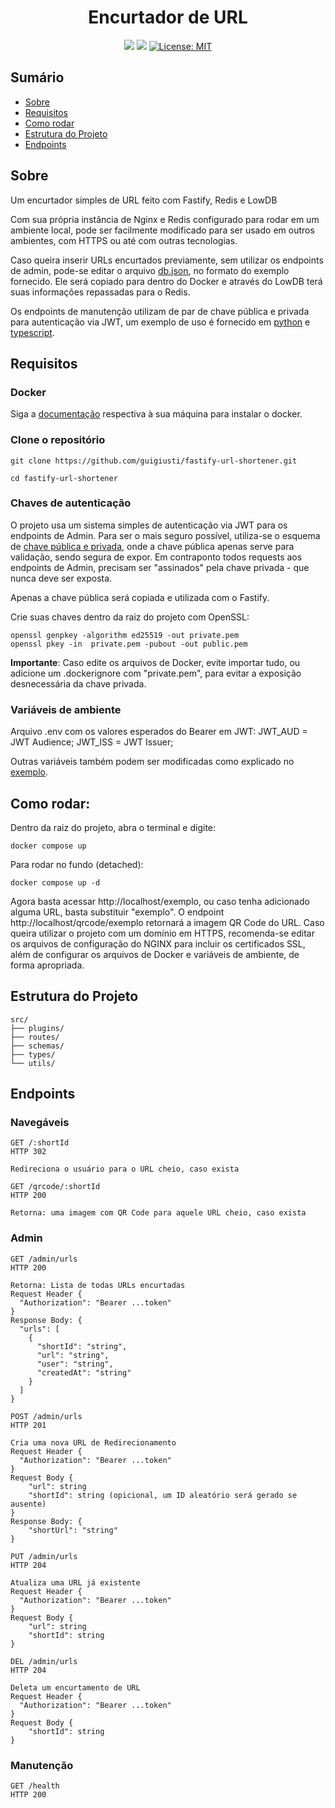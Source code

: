 <p align="center">
  <h1 align="center">Encurtador de URL</h1>
</p>
<div align="center" margin-top="25px">

  ![](https://img.shields.io/github/languages/count/guigiusti/fastify-url-shortener)
  ![](https://img.shields.io/github/languages/top/guigiusti/fastify-url-shortener)
  [![License: MIT](https://img.shields.io/badge/License-MIT-yellow.svg)](https://opensource.org/licenses/MIT)

</div>

## Sumário
- [Sobre](#sobre)
- [Requisitos](#requisitos)
- [Como rodar](#como-rodar)
- [Estrutura do Projeto](#estrutura-do-projeto)
- [Endpoints](#endpoints)

## Sobre

Um encurtador simples de URL feito com Fastify, Redis e LowDB

Com sua própria instância de Nginx e Redis configurado para rodar em um ambiente local, pode ser facilmente modificado para ser usado em outros ambientes, com HTTPS ou até com outras tecnologias.

Caso queira inserir URLs encurtados previamente, sem utilizar os endpoints de admin, pode-se editar o arquivo [db.json](https://github.com/guigiusti/fastify-url-shortener/blob/main/db.json), no formato do exemplo fornecido. Ele será copiado para dentro do Docker e através do LowDB terá suas informações repassadas para o Redis.

Os endpoints de manutenção utilizam de par de chave pública e privada para autenticação via JWT, um exemplo de uso é fornecido em [python](https://github.com/guigiusti/fastify-url-shortener/blob/main/example/admin_request.py) e [typescript](https://github.com/guigiusti/fastify-url-shortener/blob/main/example/admin_request.ts). 

## Requisitos

### Docker

Siga a [documentação](https://docs.docker.com/engine/install/) respectiva à sua máquina para instalar o docker. 

### Clone o repositório
```
git clone https://github.com/guigiusti/fastify-url-shortener.git

cd fastify-url-shortener
```

### Chaves de autenticação

O projeto usa um sistema simples de autenticação via JWT para os endpoints de Admin. Para ser o mais seguro possível, utiliza-se o esquema de [chave pública e privada](https://www.totvs.com/blog/gestao-para-assinatura-de-documentos/chave-publica-e-privada/), onde a chave pública apenas serve para validação, sendo segura de expor. Em contraponto todos requests aos endpoints de Admin, precisam ser "assinados" pela chave privada - que nunca deve ser exposta.

Apenas a chave pública será copiada e utilizada com o Fastify.

Crie suas chaves dentro da raiz do projeto com OpenSSL:
```
openssl genpkey -algorithm ed25519 -out private.pem
openssl pkey -in  private.pem -pubout -out public.pem
```
**Importante**: Caso edite os arquivos de Docker, evite importar tudo, ou adicione um .dockerignore com "private.pem", para evitar a exposição desnecessária da chave privada.

### Variáveis de ambiente

Arquivo .env com os valores esperados do Bearer em JWT:
JWT_AUD = JWT Audience;
JWT_ISS = JWT Issuer;

Outras variáveis também podem ser modificadas como explicado no [exemplo](https://github.com/guigiusti/fastify-url-shortener/blob/main/.env.example).


## Como rodar:

Dentro da raiz do projeto, abra o terminal e digite:

```
docker compose up
```

Para rodar no fundo (detached):

```
docker compose up -d
```

Agora basta acessar http://localhost/exemplo, ou caso tenha adicionado alguma URL, basta substituir "exemplo". O endpoint http://localhost/qrcode/exemplo retornará a imagem QR Code do URL. Caso queira utilizar o projeto com um domínio em HTTPS, recomenda-se editar os arquivos de configuração do NGINX para incluir os certificados SSL, além de configurar os arquivos de Docker e variáveis de ambiente, de forma apropriada. 

## Estrutura do Projeto
```
src/
├── plugins/ 
├── routes/
├── schemas/ 
├── types/
└── utils/
```


## Endpoints

### Navegáveis
```
GET /:shortId
HTTP 302

Redireciona o usuário para o URL cheio, caso exista
```
```
GET /qrcode/:shortId
HTTP 200

Retorna: uma imagem com QR Code para aquele URL cheio, caso exista
```

### Admin

```
GET /admin/urls
HTTP 200

Retorna: Lista de todas URLs encurtadas
Request Header {
  "Authorization": "Bearer ...token"
}
Response Body: {
  "urls": [
    {
      "shortId": "string",
      "url": "string", 
      "user": "string",
      "createdAt": "string"
    }
  ]
}
```
```
POST /admin/urls
HTTP 201

Cria uma nova URL de Redirecionamento
Request Header {
  "Authorization": "Bearer ...token"
}
Request Body {
    "url": string
    "shortId": string (opicional, um ID aleatório será gerado se ausente)
}
Response Body: {
    "shortUrl": "string"
}
```
```
PUT /admin/urls
HTTP 204

Atualiza uma URL já existente
Request Header {
  "Authorization": "Bearer ...token"
}
Request Body {
    "url": string
    "shortId": string
}
```
```
DEL /admin/urls
HTTP 204

Deleta um encurtamento de URL
Request Header {
  "Authorization": "Bearer ...token"
}
Request Body {
    "shortId": string
}
```

### Manutenção
```
GET /health
HTTP 200
```
